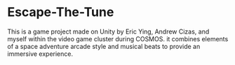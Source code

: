 # Escape-The-Tune
This is a game project made on Unity by Eric Ying, Andrew Cizas, and myself within the video game cluster during COSMOS. it combines elements of a space adventure arcade style and musical beats to provide an immersive experience.
